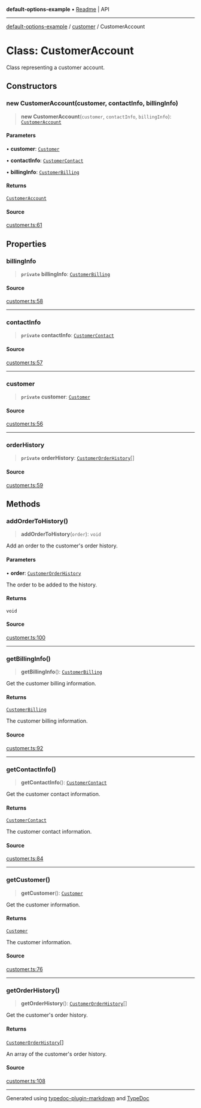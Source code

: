 **default-options-example** • [Readme](../../README.md) \| API

***

[default-options-example](../../modules.md) / [customer](../README.md) / CustomerAccount

# Class: CustomerAccount

Class representing a customer account.

## Constructors

### new CustomerAccount(customer, contactInfo, billingInfo)

> **new CustomerAccount**(`customer`, `contactInfo`, `billingInfo`): [`CustomerAccount`](CustomerAccount.md)

#### Parameters

• **customer**: [`Customer`](../interfaces/Customer.md)

• **contactInfo**: [`CustomerContact`](../interfaces/CustomerContact.md)

• **billingInfo**: [`CustomerBilling`](../interfaces/CustomerBilling.md)

#### Returns

[`CustomerAccount`](CustomerAccount.md)

#### Source

[customer.ts:61](https://github.com/tgreyuk/typedoc-plugin-markdown-examples/blob/ce7cd91/examples/core/src/customer.ts#L61)

## Properties

### billingInfo

> **`private`** **billingInfo**: [`CustomerBilling`](../interfaces/CustomerBilling.md)

#### Source

[customer.ts:58](https://github.com/tgreyuk/typedoc-plugin-markdown-examples/blob/ce7cd91/examples/core/src/customer.ts#L58)

***

### contactInfo

> **`private`** **contactInfo**: [`CustomerContact`](../interfaces/CustomerContact.md)

#### Source

[customer.ts:57](https://github.com/tgreyuk/typedoc-plugin-markdown-examples/blob/ce7cd91/examples/core/src/customer.ts#L57)

***

### customer

> **`private`** **customer**: [`Customer`](../interfaces/Customer.md)

#### Source

[customer.ts:56](https://github.com/tgreyuk/typedoc-plugin-markdown-examples/blob/ce7cd91/examples/core/src/customer.ts#L56)

***

### orderHistory

> **`private`** **orderHistory**: [`CustomerOrderHistory`](../interfaces/CustomerOrderHistory.md)[]

#### Source

[customer.ts:59](https://github.com/tgreyuk/typedoc-plugin-markdown-examples/blob/ce7cd91/examples/core/src/customer.ts#L59)

## Methods

### addOrderToHistory()

> **addOrderToHistory**(`order`): `void`

Add an order to the customer's order history.

#### Parameters

• **order**: [`CustomerOrderHistory`](../interfaces/CustomerOrderHistory.md)

The order to be added to the history.

#### Returns

`void`

#### Source

[customer.ts:100](https://github.com/tgreyuk/typedoc-plugin-markdown-examples/blob/ce7cd91/examples/core/src/customer.ts#L100)

***

### getBillingInfo()

> **getBillingInfo**(): [`CustomerBilling`](../interfaces/CustomerBilling.md)

Get the customer billing information.

#### Returns

[`CustomerBilling`](../interfaces/CustomerBilling.md)

The customer billing information.

#### Source

[customer.ts:92](https://github.com/tgreyuk/typedoc-plugin-markdown-examples/blob/ce7cd91/examples/core/src/customer.ts#L92)

***

### getContactInfo()

> **getContactInfo**(): [`CustomerContact`](../interfaces/CustomerContact.md)

Get the customer contact information.

#### Returns

[`CustomerContact`](../interfaces/CustomerContact.md)

The customer contact information.

#### Source

[customer.ts:84](https://github.com/tgreyuk/typedoc-plugin-markdown-examples/blob/ce7cd91/examples/core/src/customer.ts#L84)

***

### getCustomer()

> **getCustomer**(): [`Customer`](../interfaces/Customer.md)

Get the customer information.

#### Returns

[`Customer`](../interfaces/Customer.md)

The customer information.

#### Source

[customer.ts:76](https://github.com/tgreyuk/typedoc-plugin-markdown-examples/blob/ce7cd91/examples/core/src/customer.ts#L76)

***

### getOrderHistory()

> **getOrderHistory**(): [`CustomerOrderHistory`](../interfaces/CustomerOrderHistory.md)[]

Get the customer's order history.

#### Returns

[`CustomerOrderHistory`](../interfaces/CustomerOrderHistory.md)[]

An array of the customer's order history.

#### Source

[customer.ts:108](https://github.com/tgreyuk/typedoc-plugin-markdown-examples/blob/ce7cd91/examples/core/src/customer.ts#L108)

***

Generated using [typedoc-plugin-markdown](https://www.npmjs.com/package/typedoc-plugin-markdown) and [TypeDoc](https://typedoc.org/)
